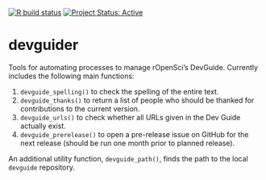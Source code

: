 <!-- badges: start -->

[![R build
status](https://github.com/ropensci-org/devguider/workflows/R-CMD-check/badge.svg)](https://github.com/ropensci-org/devguider/actions?query=workflow%3AR-CMD-check)
[![Project Status:
Active](https://www.repostatus.org/badges/latest/active.svg)](https://www.repostatus.org/#active)
<!-- badges: end -->

# devguider

Tools for automating processes to manage rOpenSci’s DevGuide. Currently
includes the following main functions:

1.  `devguide_spelling()` to check the spelling of the entire text.
2.  `devguide_thanks()` to return a list of people who should be thanked
    for contributions to the current version.
3.  `devguide_urls()` to check whether all URLs given in the Dev Guide
    actually exist.
4.  `devguide_prerelease()` to open a pre-release issue on GitHub for
    the next release (should be run one month prior to planned release).

An additional utility function, `devguide_path()`, finds the path to the
local `devguide` repository.
